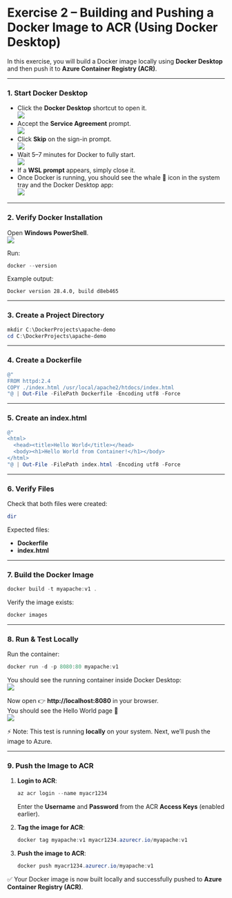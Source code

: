 # Exercise 2 – Building and Pushing a Docker Image to ACR (Using Docker Desktop)

In this exercise, you will build a Docker image locally using **Docker Desktop** and then push it to **Azure Container Registry (ACR)**.

---

### 1. Start Docker Desktop
- Click the **Docker Desktop** shortcut to open it.  
  ![](./azurelab/s1.png)  
- Accept the **Service Agreement** prompt.  
  ![](./azurelab/d1.png)  
- Click **Skip** on the sign-in prompt.  
  ![](./azurelab/d2.png)  
- Wait 5–7 minutes for Docker to fully start.  
  ![](./azurelab/d3.png)  
- If a **WSL prompt** appears, simply close it.  
- Once Docker is running, you should see the whale 🐳 icon in the system tray and the Docker Desktop app:  
  ![](./azurelab/d4.png)  

---

### 2. Verify Docker Installation
Open **Windows PowerShell**.  
![](./azurelab/d5.png)  

Run:

```powershell
docker --version
```

Example output:  
```
Docker version 28.4.0, build d8eb465
```

---

### 3. Create a Project Directory
```powershell
mkdir C:\DockerProjects\apache-demo
cd C:\DockerProjects\apache-demo
```

---

### 4. Create a Dockerfile
```powershell
@"
FROM httpd:2.4
COPY ./index.html /usr/local/apache2/htdocs/index.html
"@ | Out-File -FilePath Dockerfile -Encoding utf8 -Force
```

---

### 5. Create an index.html
```powershell
@"
<html>
  <head><title>Hello World</title></head>
  <body><h1>Hello World from Container!</h1></body>
</html>
"@ | Out-File -FilePath index.html -Encoding utf8 -Force
```

---

### 6. Verify Files
Check that both files were created:

```powershell
dir
```

Expected files:  
- **Dockerfile**  
- **index.html**

---

### 7. Build the Docker Image
```powershell
docker build -t myapache:v1 .
```

Verify the image exists:  
```powershell
docker images
```

---

### 8. Run & Test Locally
Run the container:
```powershell
docker run -d -p 8080:80 myapache:v1
```

You should see the running container inside Docker Desktop:  
![](./azurelab/d8.png)  

Now open 👉 **http://localhost:8080** in your browser.  
You should see the Hello World page 🎉  
![](./azurelab/d6.png)  

⚡ Note: This test is running **locally** on your system. Next, we’ll push the image to Azure.

---

### 9. Push the Image to ACR
1. **Login to ACR**:
   ```powershell
   az acr login --name myacr1234
   ```
   Enter the **Username** and **Password** from the ACR **Access Keys** (enabled earlier).

2. **Tag the image for ACR**:
   ```powershell
   docker tag myapache:v1 myacr1234.azurecr.io/myapache:v1
   ```

3. **Push the image to ACR**:
   ```powershell
   docker push myacr1234.azurecr.io/myapache:v1
   ```

✅ Your Docker image is now built locally and successfully pushed to **Azure Container Registry (ACR)**.  
